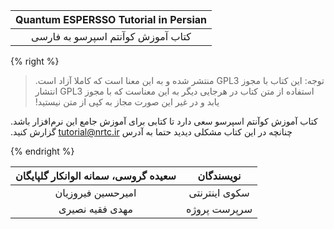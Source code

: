 | Quantum ESPERSSO Tutorial in Persian |
| :---: |
| کتاب آموزش کوآنتم اسپرسو به فارسی |

{% right %}

> ‫توجه: این کتاب با مجوز GPL3 منتشر شده و به این معنا است که کاملا آزاد است. استفاده از متن کتاب در هرجایی دیگر به این معناست که با مجوز GPL3 انتشار یابد و در غیر این صورت مجاز به کپی از متن نیستید!

‫کتاب آموزش کوآنتم اسپرسو سعی دارد تا کتابی برای آموزش جامع این نرم‌افزار باشد. چنانچه در این کتاب مشکلی دیدید حتما به آدرس tutorial@nrtc.ir گزارش کنید.‬

{% endright %}

| سعیده گروسی، سمانه الوانکار گلپایگان | نویسندگان |
| :---: | :---: |
| امیرحسین فیروزیان | سکوی اینترنتی |
| مهدی فقیه نصیری | سرپرست پروژه |

